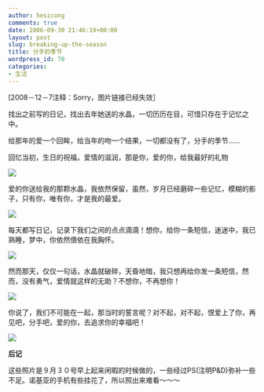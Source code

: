 ```yaml
---
author: hesicong
comments: true
date: 2006-09-30 21:46:19+00:00
layout: post
slug: breaking-up-the-season
title: 分手的季节
wordpress_id: 70
categories:
- 生活
---
```


[2008－12－7注释：Sorry，图片链接已经失效］

找出之前写的日记，找出去年她送的水晶，一切历历在目，可惜只存在于记忆之中。

给那年的爱一个回眸，给当年的吻一个结果，一切都没有了，分手的季节……

回忆当初，生日的祝福，爱情的滋润，那是你，爱的你，给我最好的礼物

[![](http://www.hesicong.net/pjblog/liveWriterImage/aa5ad9430107_C3F1/Lovecoming_thumb2.jpg)](http://www.hesicong.net/pjblog/liveWriterImage/aa5ad9430107_C3F1/Lovecoming4.jpg)

爱的你送给我的那颗水晶，我依然保留，虽然，岁月已经磨碎一些记忆，模糊的影子，只有你，唯有你，才是我的最爱。

[![](http://www.hesicong.net/pjblog/liveWriterImage/aa5ad9430107_C3F1/IMG_0790_thumb1.jpg)](http://www.hesicong.net/pjblog/liveWriterImage/aa5ad9430107_C3F1/IMG_07903.jpg)

每天都写日记，记录下我们之间的点点滴滴！想你，给你一条短信，迷迷中，我已熟睡，梦中，你依然偎依在我胸怀。

[![](http://www.hesicong.net/pjblog/liveWriterImage/aa5ad9430107_C3F1/IMG_0797_thumb1.jpg)](http://www.hesicong.net/pjblog/liveWriterImage/aa5ad9430107_C3F1/IMG_07973.jpg)

然而那天，仅仅一句话，水晶就破碎，天昏地暗，我只想再给你发一条短信，然而，没有勇气，爱情就这样的无助？不想你，不再想你！

[![](http://www.hesicong.net/pjblog/liveWriterImage/aa5ad9430107_C3F1/IMG_0801_thumb.jpg)](http://www.hesicong.net/pjblog/liveWriterImage/aa5ad9430107_C3F1/IMG_08012.jpg)

你说了，我们不可能在一起，那当时的誓言呢？对不起，对不起，恨爱上了你，再见吧，分手吧，爱的你，去追求你的幸福吧！

[![](http://www.hesicong.net/pjblog/liveWriterImage/aa5ad9430107_C3F1/goodbyemygirl_thumb1.jpg)](http://www.hesicong.net/pjblog/liveWriterImage/aa5ad9430107_C3F1/goodbyemygirl3.jpg)

**后记**

这些照片是９月３０号早上起来闲暇的时候做的，一些经过PS(注明P&D)弥补一些不足。诺基亚的手机有些挂花了，所以照出来难看～～～
